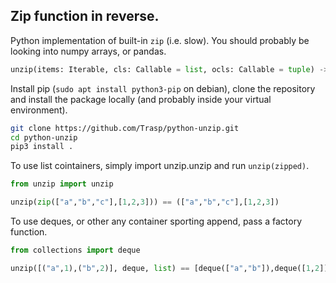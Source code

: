 Zip function in reverse.
------------------------

Python implementation of built-in `zip` (i.e. slow). You should probably be looking into numpy arrays, or pandas.

```python
unzip(items: Iterable, cls: Callable = list, ocls: Callable = tuple) -> Iterable:
```

Install pip (`sudo apt install python3-pip` on debian), clone the repository and install the package locally (and probably inside your virtual environment).

```bash
git clone https://github.com/Trasp/python-unzip.git
cd python-unzip
pip3 install .
```

To use list cointainers, simply import unzip.unzip and run `unzip(zipped)`.

```python
from unzip import unzip

unzip(zip(["a","b","c"],[1,2,3])) == (["a","b","c"],[1,2,3])
```

To use deques, or other any container sporting append, pass a factory function.

```python
from collections import deque

unzip([("a",1),("b",2)], deque, list) == [deque(["a","b"]),deque([1,2])]
```

